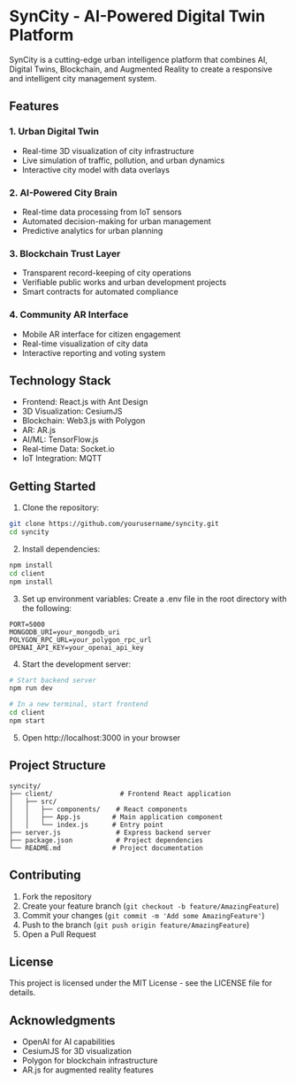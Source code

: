 # SynCity - AI-Powered Digital Twin Platform

SynCity is a cutting-edge urban intelligence platform that combines AI, Digital Twins, Blockchain, and Augmented Reality to create a responsive and intelligent city management system.

## Features

### 1. Urban Digital Twin
- Real-time 3D visualization of city infrastructure
- Live simulation of traffic, pollution, and urban dynamics
- Interactive city model with data overlays

### 2. AI-Powered City Brain
- Real-time data processing from IoT sensors
- Automated decision-making for urban management
- Predictive analytics for urban planning

### 3. Blockchain Trust Layer
- Transparent record-keeping of city operations
- Verifiable public works and urban development projects
- Smart contracts for automated compliance

### 4. Community AR Interface
- Mobile AR interface for citizen engagement
- Real-time visualization of city data
- Interactive reporting and voting system

## Technology Stack

- Frontend: React.js with Ant Design
- 3D Visualization: CesiumJS
- Blockchain: Web3.js with Polygon
- AR: AR.js
- AI/ML: TensorFlow.js
- Real-time Data: Socket.io
- IoT Integration: MQTT

## Getting Started

1. Clone the repository:
```bash
git clone https://github.com/yourusername/syncity.git
cd syncity
```

2. Install dependencies:
```bash
npm install
cd client
npm install
```

3. Set up environment variables:
Create a .env file in the root directory with the following:
```
PORT=5000
MONGODB_URI=your_mongodb_uri
POLYGON_RPC_URL=your_polygon_rpc_url
OPENAI_API_KEY=your_openai_api_key
```

4. Start the development server:
```bash
# Start backend server
npm run dev

# In a new terminal, start frontend
cd client
npm start
```

5. Open http://localhost:3000 in your browser

## Project Structure

```
syncity/
├── client/                 # Frontend React application
│   ├── src/
│   │   ├── components/    # React components
│   │   ├── App.js        # Main application component
│   │   └── index.js      # Entry point
├── server.js              # Express backend server
├── package.json           # Project dependencies
└── README.md             # Project documentation
```

## Contributing

1. Fork the repository
2. Create your feature branch (`git checkout -b feature/AmazingFeature`)
3. Commit your changes (`git commit -m 'Add some AmazingFeature'`)
4. Push to the branch (`git push origin feature/AmazingFeature`)
5. Open a Pull Request

## License

This project is licensed under the MIT License - see the LICENSE file for details.

## Acknowledgments

- OpenAI for AI capabilities
- CesiumJS for 3D visualization
- Polygon for blockchain infrastructure
- AR.js for augmented reality features 